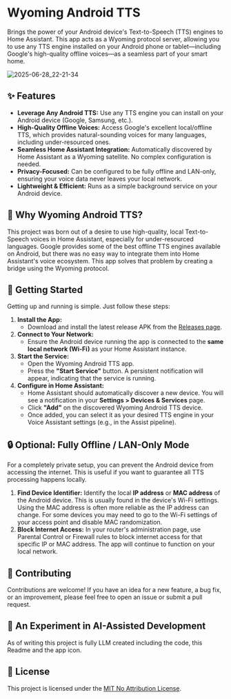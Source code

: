 # Wyoming Android TTS

Brings the power of your Android device's Text-to-Speech (TTS) engines to Home Assistant. This app acts as a Wyoming protocol server, allowing you to use any TTS engine installed on your Android phone or tablet—including Google's high-quality offline voices—as a seamless part of your smart home.

![2025-06-28_22-21-34](https://github.com/user-attachments/assets/5188290a-5f51-4741-9660-87c2110890c0)

## ✨ Features

* **Leverage Any Android TTS:** Use any TTS engine you can install on your Android device (Google, Samsung, etc.).
* **High-Quality Offline Voices:** Access Google's excellent local/offline TTS, which provides natural-sounding voices for many languages, including under-resourced ones.
* **Seamless Home Assistant Integration:** Automatically discovered by Home Assistant as a Wyoming satellite. No complex configuration is needed.
* **Privacy-Focused:** Can be configured to be fully offline and LAN-only, ensuring your voice data never leaves your local network.
* **Lightweight & Efficient:** Runs as a simple background service on your Android device.

## 🤔 Why Wyoming Android TTS?

This project was born out of a desire to use high-quality, local Text-to-Speech voices in Home Assistant, especially for under-resourced languages. Google provides some of the best offline TTS engines available on Android, but there was no easy way to integrate them into Home Assistant's voice ecosystem. This app solves that problem by creating a bridge using the Wyoming protocol.

## 🚀 Getting Started

Getting up and running is simple. Just follow these steps:

1. **Install the App:**
   * Download and install the latest release APK from the [Releases page](https://github.com/indigane/wyoming-android-tts/releases).
2. **Connect to Your Network:**
   * Ensure the Android device running the app is connected to the **same local network (Wi-Fi)** as your Home Assistant instance.
3. **Start the Service:**
   * Open the Wyoming Android TTS app.
   * Press the **"Start Service"** button. A persistent notification will appear, indicating that the service is running.
4. **Configure in Home Assistant:**
   * Home Assistant should automatically discover a new device. You will see a notification in your **Settings \> Devices & Services** page.
   * Click **"Add"** on the discovered Wyoming Android TTS device.
   * Once added, you can select it as your desired TTS engine in your Voice Assistant settings (e.g., in the Assist pipeline).

## 🔒 Optional: Fully Offline / LAN-Only Mode

For a completely private setup, you can prevent the Android device from accessing the internet. This is useful if you want to guarantee all TTS processing happens locally.

1. **Find Device Identifier:** Identify the local **IP address** or **MAC address** of the Android device. This is usually found in the device's Wi-Fi settings. Using the MAC address is often more reliable as the IP address can change. For some devices you may need to go to the Wi-Fi settings of your access point and disable MAC randomization.
2. **Block Internet Access:** In your router's administration page, use Parental Control or Firewall rules to block internet access for that specific IP or MAC address. The app will continue to function on your local network.

## 🤝 Contributing

Contributions are welcome! If you have an idea for a new feature, a bug fix, or an improvement, please feel free to open an issue or submit a pull request.

## 🤖 An Experiment in AI-Assisted Development

As of writing this project is fully LLM created including the code, this Readme and the app icon.

## 📜 License

This project is licensed under the [MIT No Attribution License](LICENSE).
